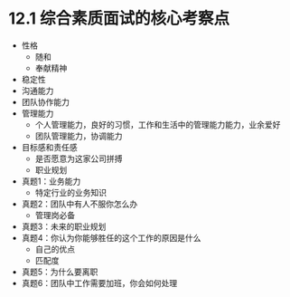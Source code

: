 # 12.1 综合素质面试的核心考察点

- 性格
	- 随和
	- 奉献精神
- 稳定性
- 沟通能力 
- 团队协作能力
- 管理能力
	- 个人管理能力，良好的习惯，工作和生活中的管理能力能力，业余爱好
	- 团队管理能力，协调能力
- 目标感和责任感
	- 是否愿意为这家公司拼搏
	- 职业规划 
- 真题1：业务能力
	- 特定行业的业务知识
- 真题2：团队中有人不服你怎么办
	- 管理岗必备
- 真题3：未来的职业规划   
- 真题4：你认为你能够胜任的这个工作的原因是什么
	- 自己的优点
	- 匹配度
- 真题5：为什么要离职
- 真题6：团队中工作需要加班，你会如何处理 
